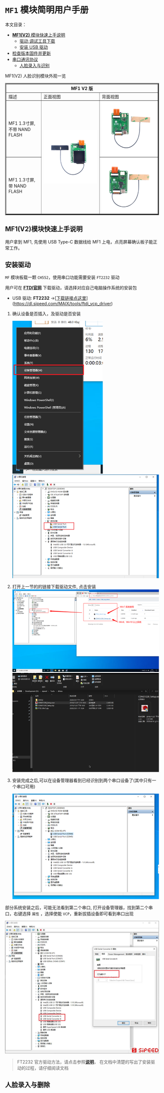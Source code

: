 # `MF1` 模块简明用户手册

本文目录：

- [**MF1(V2)** 模块快速上手说明](#MF1(V2)模块快速上手说明)
  - [驱动,调试工具下载](#下载&&安装必备软件)
  - [安装 USB 驱动](#下载&&安装必备软件)
- [检查版本固件并更新](#检查版本固件并更新)
- [串口通讯协议](#串口通讯协议)
  - [人脸录入与识别](#人脸录入与识别)

MF1(V2) 人脸识别模块外观一览

<table border="3">
    <tr>
        <th colspan=3>MF1 V2 版</th>
    </tr>
    <tr>
        <td  width="100">描述</td>
        <td>正面视图</td>
        <td>背面视图</td>
    </tr>
    <tr>
        <td  width="100">MF1 1.3寸屏,不带 NAND FLASH</td>
        <td rowspan=2>
            <img src="../assets/mf_module/mf1_front_v2.png" width="600" alt="MF1 正面">
        </td>
        <td>
            <img src="../assets/mf_module/mf1_bottom_v2.png" width="600" alt="MF1 背面视图">
        </td>
    </tr>
    <tr>
        <td>MF1 1.3寸屏,带 NAND FLASH</td>
        <td>
            <img src="../assets/mf_module/mf1_bottom_v2(nand).png" width="600" alt="MF1(NAND Flash) 背面视图">
        </td>
    </tr>
</table>

## MF1(V2)模块快速上手说明

用户拿到 MF1, 先使用 USB Type-C 数据线给 MF1 上电，点亮屏幕确认板子能正常工作。


## 安装驱动

`MF` 模块板载一颗 `CH552`，使用串口功能需要安装 `FT2232` 驱动

用户可在  [**FTDI官网**](https://www.ftdichip.com/Drivers/VCP.htm)  下载驱动，请选择对应自己电脑操作系统的安装包

- USB 驱动: **FT2232** ->[[下载链接点这里](https://dl.sipeed.com/MAIX/tools/ftdi_vcp_driver)](https://dl.sipeed.com/MAIX/tools/ftdi_vcp_driver)

1. 确认设备是否插入，及驱动是否安装

    <img src="../assets/get_started/win_drives_1.png" height="500" alt="打开设备管理器">

    <img src="../assets/get_started/win_drives_2.png" alt="打开设备管理器">

2. 打开上一节的的链接下载驱动文件, 点击安装
    <img src="../assets/get_started/win_drives_3.png" alt="安装 FT2232 驱动">
    <img src="../assets/get_started/win_drives_5.gif" alt="安装 FT2232 驱动">

4. 安装完成之后,可以在设备管理器看到已经识别到两个串口设备了(其中只有一个串口可用)

    <img src="../assets/get_started/win_drives_4.png" alt="安装 FT2232 驱动">


部分系统安装之后，可能无法看到第二个串口, 打开设备管理器，找到第二个串口，右键选择 `属性` ，选择使能 `VCP`，重新拔插设备即可看到串口出现

<img src="../assets/get_started/win_drives_5.png" alt="安装 FT2232 驱动">



> FT2232 官方驱动方法，请点击参照[**说明**](https://www.ftdichip.com/Support/Documents/InstallGuides.htm)， 在文档中清楚的写出了安装驱动的过程，请仔细阅读文档


## 人脸录入与删除

